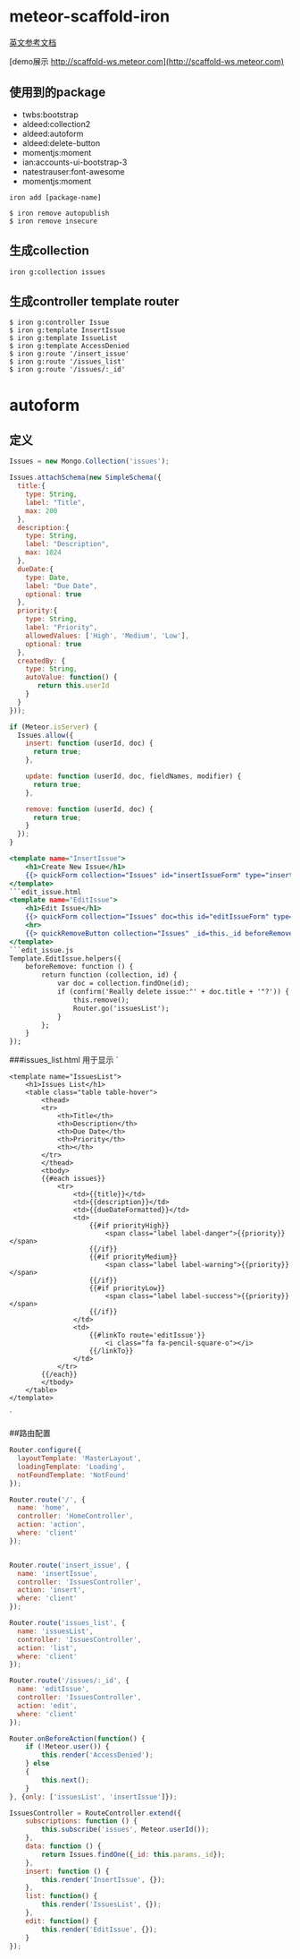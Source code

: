 # meteor-scaffold-iron
[英文参考文档](https://medium.com/@s_eschweiler/how-to-build-web-apps-ultra-fast-with-meteor-iron-scaffolding-and-automatic-form-generation-11734eda8e67)

[demo展示 http://scaffold-ws.meteor.com](http://scaffold-ws.meteor.com)

## 使用到的package
* twbs:bootstrap
* aldeed:collection2
* aldeed:autoform
* aldeed:delete-button
* momentjs:moment
* ian:accounts-ui-bootstrap-3
* natestrauser:font-awesome
* momentjs:moment

`iron add [package-name]`

```
$ iron remove autopublish
$ iron remove insecure
```

## 生成collection
`iron g:collection issues`

## 生成controller  template  router
```
$ iron g:controller Issue
$ iron g:template InsertIssue
$ iron g:template IssueList
$ iron g:template AccessDenied
$ iron g:route '/insert_issue'
$ iron g:route '/issues_list'
$ iron g:route '/issues/:_id'
```

# autoform
## 定义
```issues.js
Issues = new Mongo.Collection('issues');

Issues.attachSchema(new SimpleSchema({
  title:{
    type: String,
    label: "Title",
    max: 200
  },
  description:{
    type: String,
    label: "Description",
    max: 1024
  },
  dueDate:{
    type: Date,
    label: "Due Date",
    optional: true
  },
  priority:{
    type: String,
    label: "Priority",
    allowedValues: ['High', 'Medium', 'Low'],
    optional: true
  },
  createdBy: {
    type: String,
    autoValue: function() {
       return this.userId
    }
  }
}));

if (Meteor.isServer) {
  Issues.allow({
    insert: function (userId, doc) {
      return true;
    },

    update: function (userId, doc, fieldNames, modifier) {
      return true;
    },

    remove: function (userId, doc) {
      return true;
    }
  });
}
```
```insert_issue.html
<template name="InsertIssue">
    <h1>Create New Issue</h1>
    {{> quickForm collection="Issues" id="insertIssueForm" type="insert" omitFields="createdBy" buttonContent="Create"}}
</template>
```edit_issue.html
<template name="EditIssue">
    <h1>Edit Issue</h1>
    {{> quickForm collection="Issues" doc=this id="editIssueForm" type="update" omitFields="createdBy" buttonContent="Update"}}
    <hr>
    {{> quickRemoveButton collection="Issues" _id=this._id beforeRemove=beforeRemove class="btn btn-danger"}}
</template>
```edit_issue.js
Template.EditIssue.helpers({
    beforeRemove: function () {
        return function (collection, id) {
            var doc = collection.findOne(id);
            if (confirm('Really delete issue:"' + doc.title + '"?')) {
                this.remove();
                Router.go('issuesList');
            }
        };
    }
});
```
###issues_list.html 用于显示
`
```
<template name="IssuesList">
    <h1>Issues List</h1>
    <table class="table table-hover">
        <thead>
        <tr>
            <th>Title</th>
            <th>Description</th>
            <th>Due Date</th>
            <th>Priority</th>
            <th></th>
        </tr>
        </thead>
        <tbody>
        {{#each issues}}
            <tr>
                <td>{{title}}</td>
                <td>{{description}}</td>
                <td>{{dueDateFormatted}}</td>
                <td>
                    {{#if priorityHigh}}
                        <span class="label label-danger">{{priority}}</span>
                    {{/if}}
                    {{#if priorityMedium}}
                        <span class="label label-warning">{{priority}}</span>
                    {{/if}}
                    {{#if priorityLow}}
                        <span class="label label-success">{{priority}}</span>
                    {{/if}}
                </td>
                <td>
                    {{#linkTo route='editIssue'}}
                        <i class="fa fa-pencil-square-o"></i>
                    {{/linkTo}}
                </td>
            </tr>
        {{/each}}
        </tbody>
    </table>
</template>
```
`

##路由配置
```routes.js
Router.configure({
  layoutTemplate: 'MasterLayout',
  loadingTemplate: 'Loading',
  notFoundTemplate: 'NotFound'
});

Router.route('/', {
  name: 'home',
  controller: 'HomeController',
  action: 'action',
  where: 'client'
});


Router.route('insert_issue', {
  name: 'insertIssue',
  controller: 'IssuesController',
  action: 'insert',
  where: 'client'
});

Router.route('issues_list', {
  name: 'issuesList',
  controller: 'IssuesController',
  action: 'list',
  where: 'client'
});

Router.route('/issues/:_id', {
  name: 'editIssue',
  controller: 'IssuesController',
  action: 'edit',
  where: 'client'
});

Router.onBeforeAction(function() {
    if (!Meteor.user()) {
        this.render('AccessDenied');
    } else
    {
        this.next();
    }
}, {only: ['issuesList', 'insertIssue']});

```

```issues_controller.js
IssuesController = RouteController.extend({
    subscriptions: function () {
        this.subscribe('issues', Meteor.userId());
    },
    data: function () {
        return Issues.findOne({_id: this.params._id});
    },
    insert: function () {
        this.render('InsertIssue', {});
    },
    list: function() {
        this.render('IssuesList', {});
    },
    edit: function() {
        this.render('EditIssue', {});
    }
});
```






